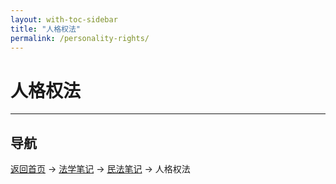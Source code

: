 ```yaml
---
layout: with-toc-sidebar
title: "人格权法"
permalink: /personality-rights/
---
```

# 人格权法

---

## 导航
[返回首页](/) → [法学笔记](/legal-notes/) → [民法笔记](/civil-law/) → 人格权法
